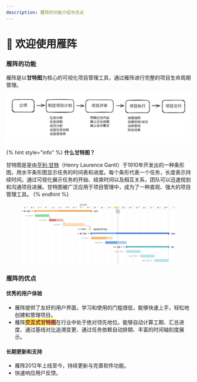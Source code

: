 ```yaml
---
description: 雁阵的功能介绍与优点
---
```


# 🌠 欢迎使用雁阵

### 雁阵的功能

雁阵是以**甘特图**为核心的可视化项目管理工具，通过雁阵进行完整的项目生命周期管理。

<img src=".gitbook/assets/file.excalidraw.svg" alt="" class="gitbook-drawing">

{% hint style="info" %}
**什么甘特图？**

甘特图是是由[亨利·甘特](https://zh.wikipedia.org/wiki/%E4%BA%A8%E5%88%A9%C2%B7%E7%94%98%E7%89%B9)（Henry Laurence Gantt）于1910年开发出的一种条形图，用水平条形图显示任务的时间表和进度。每个条形代表一个任务，长度表示持续时间。通过可视化展示任务的开始、结束时间以及相互关系，团队可以迅速规划和沟通项目进展。甘特图被广泛应用于项目管理中，成为了一种直观、强大的项目管理工具。
{% endhint %}

<figure><img src=".gitbook/assets/image (34).png" alt=""><figcaption></figcaption></figure>

### 雁阵的优点

#### 优秀的用户体验

* 雁阵提供了友好的用户界面，学习和使用的门槛很低，能够快速上手，轻松地创建和管理项目。
* 雁阵<mark style="color:purple;">**交互式甘特图**</mark>在行业中处于绝对领先地位。能够自动计算工期、汇总进度、通过基线对比追溯变更、通过任务依赖自动排期、丰富的时间轴刻度展示。

#### 长期更新和支持

* 雁阵2012年上线至今，持续更新与完善软件功能。
* 快速响应用户反馈。
